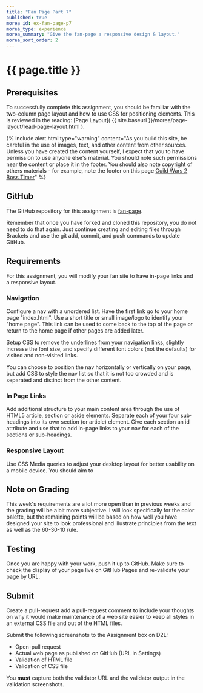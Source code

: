 ```yaml
---
title: "Fan Page Part 7"
published: true
morea_id: ex-fan-page-p7
morea_type: experience
morea_summary: "Give the fan-page a responsive design & layout."
morea_sort_order: 2
---
```


# {{ page.title }}

## Prerequisites
To successfully complete this assignment, you should be familiar with the two-column page layout and how to use CSS for positioning elements.  This is reviewed in the reading:  [Page Layout]( {{ site.baseurl }}/morea/page-layout/read-page-layout.html ).

{% include alert.html type="warning" content="As you build this site, be careful in the use of images, text, and other content from other sources. Unless you have created the content yourself, I expect that you to have permission to use anyone else's material. You should note such permissions near the content or place it in the footer. You should also note copyright of others materials - for example, note the footer on this page [Guild Wars 2 Boss Timer](http://guildwarstemple.com/dragontimer/)"
%}

## GitHub
The GitHub repository for this assignment is [fan-page](https://github.com/htc-ccis1301/fan-page).

Remember that once you have forked and cloned this repository, you do not need to do that again.  Just continue creating and editing files through Brackets and use the git add, commit, and push commands to update GitHub.


## Requirements
For this assignment, you will modify your fan site to have in-page links and a responsive layout.  

### Navigation
Configure a nav with a unordered list.  Have the first link go to your home page "index.html".  Use a short title or small image/logo to identify your "home page".  This link can be used to come back to the top of the page or return to the home page if other pages are added later.

Setup CSS to remove the underlines from your navigation links, slightly increase the font size, and specify different font colors (not the defaults) for visited and non-visited links.

You can choose to position the nav horizontally or vertically on your page, but add CSS to style the nav list so that it is not too crowded and is separated and distinct from the other content.

### In Page Links
Add additional structure to your main content area through the use of HTML5 article, section or aside elements.  Separate each of your four sub-headings into its own section (or article) element.  Give each section an id attribute and use that to add in-page links to your nav for each of the sections or sub-headings.

### Responsive Layout
Use CSS Media queries to adjust your desktop layout for better usability on a mobile device.  You should aim to

## Note on Grading
This week's requirements are a lot more open than in previous weeks and the grading will be a bit more subjective.  I will look specifically for the color palette, but the remaining points will be based on how well you have designed your site to look professional and illustrate principles from the text as well as the 60-30-10 rule.

## Testing
Once you are happy with your work, push it up to GitHub.  Make sure to check the display of your page live on GitHub Pages and re-validate your page by URL.

## Submit
Create a pull-request add a pull-request comment to include your thoughts on why it would make maintenance of a web site easier to keep all styles in an external CSS file and out of the HTML files.

Submit the following screenshots to the Assignment box on D2L:

- Open-pull request
- Actual web page as published on GitHub (URL in Settings)
- Validation of HTML file
- Validation of CSS file

You __must__ capture both the validator URL and the validator output in the validation screenshots.
